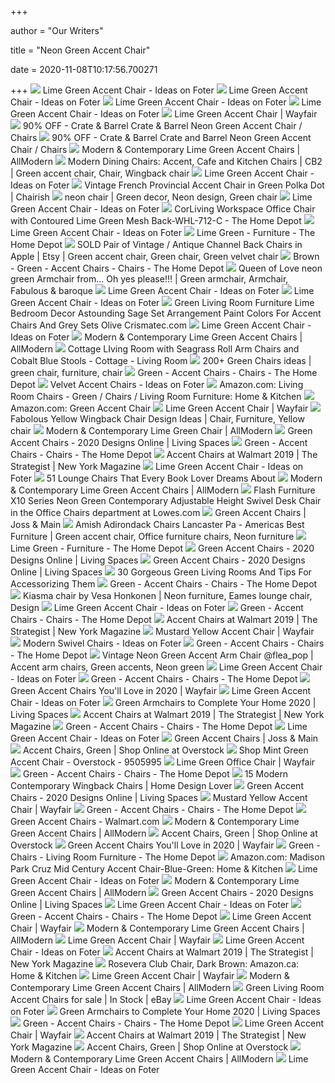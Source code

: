 +++
        
author = "Our Writers"
        
title = "Neon Green Accent Chair"
        
date = 2020-11-08T10:17:56.700271
        
+++
[ ![](https://foter.com/photos/316/lime-green-accent-chair-1.jpg?s=pi)](https://foter.com/photos/316/lime-green-accent-chair-1.jpg?s=pi) Lime Green Accent Chair - Ideas on Foter
[ ![](https://foter.com/photos/316/lime-green-accent-chair.jpg?s=pi)](https://foter.com/photos/316/lime-green-accent-chair.jpg?s=pi) Lime Green Accent Chair - Ideas on Foter
[ ![](https://foter.com/photos/269/lime-green-accent-chair.jpg?s=pi)](https://foter.com/photos/269/lime-green-accent-chair.jpg?s=pi) Lime Green Accent Chair - Ideas on Foter
[ ![](https://foter.com/photos/316/lime-green-accent-chair-2.jpg?s=pi)](https://foter.com/photos/316/lime-green-accent-chair-2.jpg?s=pi) Lime Green Accent Chair - Ideas on Foter
[ ![](https://secure.img1-fg.wfcdn.com/im/75671442/resize-h600-w600%5Ecompr-r85/9038/90380588/Biermann+Microfiber+Armchair.jpg)](https://secure.img1-fg.wfcdn.com/im/75671442/resize-h600-w600%5Ecompr-r85/9038/90380588/Biermann+Microfiber+Armchair.jpg) Lime Green Accent Chair | Wayfair
[ ![](https://images.kaiyo.com/54562/crate-and-barrel/chairs/accent-chairs/crate-and-barrel-neon-green-accent-chair.jpeg)](https://images.kaiyo.com/54562/crate-and-barrel/chairs/accent-chairs/crate-and-barrel-neon-green-accent-chair.jpeg) 90% OFF - Crate & Barrel Crate & Barrel Neon Green Accent Chair / Chairs
[ ![](https://images.kaiyo.com/28966/crate-and-barrel/chairs/accent-chairs/second-hand-crate-and-barrel-neon-green-accent-chair.jpeg)](https://images.kaiyo.com/28966/crate-and-barrel/chairs/accent-chairs/second-hand-crate-and-barrel-neon-green-accent-chair.jpeg) 90% OFF - Crate & Barrel Crate and Barrel Neon Green Accent Chair / Chairs
[ ![](https://secure.img1-fg.wfcdn.com/im/61673880/resize-h600-w600%5Ecompr-r85/3468/34688084/Canterbury+Armchair.jpg)](https://secure.img1-fg.wfcdn.com/im/61673880/resize-h600-w600%5Ecompr-r85/3468/34688084/Canterbury+Armchair.jpg) Modern & Contemporary Lime Green Accent Chairs | AllModern
[ ![](https://i.pinimg.com/originals/c0/26/d7/c026d7692cb7ddd046d58086291ddc21.jpg)](https://i.pinimg.com/originals/c0/26/d7/c026d7692cb7ddd046d58086291ddc21.jpg) Modern Dining Chairs: Accent, Cafe and Kitchen Chairs | CB2 | Green accent  chair, Chair, Wingback chair
[ ![](https://foter.com/photos/244/lime-green-accent-chair.jpg?s=pi)](https://foter.com/photos/244/lime-green-accent-chair.jpg?s=pi) Lime Green Accent Chair - Ideas on Foter
[ ![](https://chairish-prod.freetls.fastly.net/image/product/sized/79ae6687-d705-49e1-ba42-675de40b6aca/vintage-french-provincial-accent-chair-in-green-polka-dot-3679?aspect=fit&width=640&height=640)](https://chairish-prod.freetls.fastly.net/image/product/sized/79ae6687-d705-49e1-ba42-675de40b6aca/vintage-french-provincial-accent-chair-in-green-polka-dot-3679?aspect=fit&width=640&height=640) Vintage French Provincial Accent Chair in Green Polka Dot | Chairish
[ ![](https://i.pinimg.com/originals/33/a2/d1/33a2d1b7e9062cb10c527312f6396302.jpg)](https://i.pinimg.com/originals/33/a2/d1/33a2d1b7e9062cb10c527312f6396302.jpg) neon chair | Green decor, Neon design, Green chair
[ ![](https://foter.com/photos/269/contemporary-assembled-armless-accent-chair-ortiz-basil-green-geometric-design-print-modern-decor-dark-wood-structure-legs-furniture.jpg?s=pi)](https://foter.com/photos/269/contemporary-assembled-armless-accent-chair-ortiz-basil-green-geometric-design-print-modern-decor-dark-wood-structure-legs-furniture.jpg?s=pi) Lime Green Accent Chair - Ideas on Foter
[ ![](https://images.homedepot-static.com/productImages/688231ac-b265-4960-8c24-fb649e312451/svn/lime-green-corliving-office-chairs-whl-712-c-64_1000.jpg)](https://images.homedepot-static.com/productImages/688231ac-b265-4960-8c24-fb649e312451/svn/lime-green-corliving-office-chairs-whl-712-c-64_1000.jpg) CorLiving Workspace Office Chair with Contoured Lime Green Mesh  Back-WHL-712-C - The Home Depot
[ ![](https://foter.com/photos/269/lime-green-accent-chair-7.jpg?s=pi)](https://foter.com/photos/269/lime-green-accent-chair-7.jpg?s=pi) Lime Green Accent Chair - Ideas on Foter
[ ![](https://images.homedepot-static.com/productImages/083b15c9-6288-4ac9-af6c-ba36f7c880fe/svn/lime-green-artiva-recliners-af612lg-64_400.jpg)](https://images.homedepot-static.com/productImages/083b15c9-6288-4ac9-af6c-ba36f7c880fe/svn/lime-green-artiva-recliners-af612lg-64_400.jpg) Lime Green - Furniture - The Home Depot
[ ![](https://i.pinimg.com/originals/84/5a/72/845a7259c1baf39278d43d3d5be78087.jpg)](https://i.pinimg.com/originals/84/5a/72/845a7259c1baf39278d43d3d5be78087.jpg) SOLD Pair of Vintage / Antique Channel Back Chairs in Apple | Etsy | Green  accent chair, Green chair, Green velvet chair
[ ![](https://images.homedepot-static.com/productImages/0158e00d-21b0-4104-8529-7550c3e052ec/svn/forest-homepop-accent-chairs-k6499-b228-64_400.jpg)](https://images.homedepot-static.com/productImages/0158e00d-21b0-4104-8529-7550c3e052ec/svn/forest-homepop-accent-chairs-k6499-b228-64_400.jpg) Brown - Green - Accent Chairs - Chairs - The Home Depot
[ ![](https://i.pinimg.com/originals/62/ed/0f/62ed0f21022d8bfd2fdf1187be5abdc5.jpg)](https://i.pinimg.com/originals/62/ed/0f/62ed0f21022d8bfd2fdf1187be5abdc5.jpg) Queen of Love neon green Armchair from... Oh yes please!!! | Green armchair,  Armchair, Fabulous & baroque
[ ![](https://foter.com/photos/316/shop-furniture-chairs-accent-chairs-linea-harry-chair-in-lime-545.jpg?s=t)](https://foter.com/photos/316/shop-furniture-chairs-accent-chairs-linea-harry-chair-in-lime-545.jpg?s=t) Lime Green Accent Chair - Ideas on Foter
[ ![](https://foter.com/photos/269/lime-green-accent-chair-6.jpg?s=pi)](https://foter.com/photos/269/lime-green-accent-chair-6.jpg?s=pi) Lime Green Accent Chair - Ideas on Foter
[ ![](http://www.crismatec.com/python/da/green-living-room-furniture-lime-bedroom-decor-astounding_furniture-arrangement-301x301.jpg)](http://www.crismatec.com/python/da/green-living-room-furniture-lime-bedroom-decor-astounding_furniture-arrangement-301x301.jpg) Green Living Room Furniture Lime Bedroom Decor Astounding Sage Set  Arrangement Paint Colors For Accent Chairs And Grey Sets Olive Crismatec.com
[ ![](https://foter.com/photos/236/lime-green-accent-chair.jpg?s=pi)](https://foter.com/photos/236/lime-green-accent-chair.jpg?s=pi) Lime Green Accent Chair - Ideas on Foter
[ ![](https://secure.img1-fg.wfcdn.com/im/75649721/resize-h310-w310%5Ecompr-r85/1048/104866573/emmett-lounge-chair.jpg)](https://secure.img1-fg.wfcdn.com/im/75649721/resize-h310-w310%5Ecompr-r85/1048/104866573/emmett-lounge-chair.jpg) Modern & Contemporary Lime Green Accent Chairs | AllModern
[ ![](https://cdn.decorpad.com/photos/2016/07/22/cottage-living-room-seagrass-arm-chairs-cobalt-blue-stool-table.png)](https://cdn.decorpad.com/photos/2016/07/22/cottage-living-room-seagrass-arm-chairs-cobalt-blue-stool-table.png) Cottage LIving Room with Seagrass Roll Arm Chairs and Cobalt Blue Stools -  Cottage - Living Room
[ ![](https://i.pinimg.com/236x/1b/da/d6/1bdad6eca39744a5cbe8db55d06a1ad9--velvet-chairs-green-chairs.jpg)](https://i.pinimg.com/236x/1b/da/d6/1bdad6eca39744a5cbe8db55d06a1ad9--velvet-chairs-green-chairs.jpg) 200+ Green Chairs ideas | green chair, furniture, chair
[ ![](https://images.homedepot-static.com/productImages/2ec5ce3b-fc49-4cd6-8044-fdedcc38a802/svn/gun-costway-accent-chairs-hw61701gun-64_400.jpg)](https://images.homedepot-static.com/productImages/2ec5ce3b-fc49-4cd6-8044-fdedcc38a802/svn/gun-costway-accent-chairs-hw61701gun-64_400.jpg) Green - Accent Chairs - Chairs - The Home Depot
[ ![](https://foter.com/photos/227/velvet-accent-chairs-1.jpg?s=pi)](https://foter.com/photos/227/velvet-accent-chairs-1.jpg?s=pi) Velvet Accent Chairs - Ideas on Foter
[ ![](https://m.media-amazon.com/images/I/810elbK5BsL._AC_UL320_.jpg)](https://m.media-amazon.com/images/I/810elbK5BsL._AC_UL320_.jpg) Amazon.com: Living Room Chairs - Green / Chairs / Living Room Furniture:  Home & Kitchen
[ ![](https://m.media-amazon.com/images/I/81WhAHgTBKL._AC_UY218_.jpg)](https://m.media-amazon.com/images/I/81WhAHgTBKL._AC_UY218_.jpg) Amazon.com: Green Accent Chair
[ ![](https://secure.img1-fg.wfcdn.com/im/04110522/resize-h310-w310%5Ecompr-r85/8697/86971060/faucher-upholstered-dining-chair.jpg)](https://secure.img1-fg.wfcdn.com/im/04110522/resize-h310-w310%5Ecompr-r85/8697/86971060/faucher-upholstered-dining-chair.jpg) Lime Green Accent Chair | Wayfair
[ ![](https://i.pinimg.com/originals/f3/a3/4d/f3a34d441623ce6a6bdf7841a45ae6c8.jpg)](https://i.pinimg.com/originals/f3/a3/4d/f3a34d441623ce6a6bdf7841a45ae6c8.jpg) Fabolous Yellow Wingback Chair Design Ideas | Chair, Furniture, Yellow chair
[ ![](https://secure.img1-fg.wfcdn.com/im/85348904/resize-h310-w310%5Ecompr-r85/1166/116658574/brittney-256-patio-bar-stool-set-of-2.jpg)](https://secure.img1-fg.wfcdn.com/im/85348904/resize-h310-w310%5Ecompr-r85/1166/116658574/brittney-256-patio-bar-stool-set-of-2.jpg) Modern & Contemporary Lime Green Chair | AllModern
[ ![](https://www.livingspaces.com/globalassets/productassets/200000-299999/240000-249999/247000-247999/247200-247299/247284/cv_03_247284_green_fabric_swivel_accent_chair_signature_01.jpg?w=446&h=296&mode=pad)](https://www.livingspaces.com/globalassets/productassets/200000-299999/240000-249999/247000-247999/247200-247299/247284/cv_03_247284_green_fabric_swivel_accent_chair_signature_01.jpg?w=446&h=296&mode=pad) Green Accent Chairs - 2020 Designs Online | Living Spaces
[ ![](https://images.homedepot-static.com/productImages/24c4fbe2-8871-41d3-abc7-0b59dea76f48/svn/emerald-and-dark-brown-noble-house-accent-chairs-54668-64_400.jpg)](https://images.homedepot-static.com/productImages/24c4fbe2-8871-41d3-abc7-0b59dea76f48/svn/emerald-and-dark-brown-noble-house-accent-chairs-54668-64_400.jpg) Green - Accent Chairs - Chairs - The Home Depot
[ ![](https://pyxis.nymag.com/v1/imgs/973/4ae/340708b251a5fe24d86e22778d8b938bc6-yellow-accent-chair-walmart.2x.rhorizontal.w600.jpg)](https://pyxis.nymag.com/v1/imgs/973/4ae/340708b251a5fe24d86e22778d8b938bc6-yellow-accent-chair-walmart.2x.rhorizontal.w600.jpg) Accent Chairs at Walmart 2019 | The Strategist | New York Magazine
[ ![](https://foter.com/photos/269/lime-green-accent-chair-11.jpg?s=pi)](https://foter.com/photos/269/lime-green-accent-chair-11.jpg?s=pi) Lime Green Accent Chair - Ideas on Foter
[ ![](http://cdn.home-designing.com/wp-content/uploads/2018/12/Modern-Swivel-Lounge-Chair-Bright-Lime-Green-Wide-Accent-Chair-600x663.jpg)](http://cdn.home-designing.com/wp-content/uploads/2018/12/Modern-Swivel-Lounge-Chair-Bright-Lime-Green-Wide-Accent-Chair-600x663.jpg) 51 Lounge Chairs That Every Book Lover Dreams About
[ ![](https://secure.img1-fg.wfcdn.com/im/18430646/resize-h160-w160%5Ecompr-r85/8508/85082046/Shaw+Armchair.jpg)](https://secure.img1-fg.wfcdn.com/im/18430646/resize-h160-w160%5Ecompr-r85/8508/85082046/Shaw+Armchair.jpg) Modern & Contemporary Lime Green Accent Chairs | AllModern
[ ![](http://mobileimages.lowes.com/product/converted/889142/889142662891.jpg)](http://mobileimages.lowes.com/product/converted/889142/889142662891.jpg) Flash Furniture X10 Series Neon Green Contemporary Adjustable Height Swivel  Desk Chair in the Office Chairs department at Lowes.com
[ ![](https://secure.img1-fg.wfcdn.com/im/39288916/resize-h310-w310%5Ecompr-r85/1147/114733729/ray-armchair.jpg)](https://secure.img1-fg.wfcdn.com/im/39288916/resize-h310-w310%5Ecompr-r85/1147/114733729/ray-armchair.jpg) Green Accent Chairs | Joss & Main
[ ![](https://i.pinimg.com/originals/57/76/d2/5776d257550e05f1c1fc943a99012f45.jpg)](https://i.pinimg.com/originals/57/76/d2/5776d257550e05f1c1fc943a99012f45.jpg) Amish Adirondack Chairs Lancaster Pa - Americas Best Furniture | Green  accent chair, Office furniture chairs, Neon furniture
[ ![](https://images.homedepot-static.com/productImages/b3209878-9c71-46be-a61c-a8a7cd494d04/svn/lime-green-accent-chairs-hd8281-64_400.jpg)](https://images.homedepot-static.com/productImages/b3209878-9c71-46be-a61c-a8a7cd494d04/svn/lime-green-accent-chairs-hd8281-64_400.jpg) Lime Green - Furniture - The Home Depot
[ ![](https://www.livingspaces.com/globalassets/productassets/200000-299999/240000-249999/248000-248999/248300-248399/248394/cv_15_248394_green_geometric_fabric_accent_chair_signature_01.jpg?w=446&h=296&mode=pad)](https://www.livingspaces.com/globalassets/productassets/200000-299999/240000-249999/248000-248999/248300-248399/248394/cv_15_248394_green_geometric_fabric_accent_chair_signature_01.jpg?w=446&h=296&mode=pad) Green Accent Chairs - 2020 Designs Online | Living Spaces
[ ![](https://www.livingspaces.com/globalassets/productassets/200000-299999/240000-249999/247000-247999/247300-247399/247394/cv_04_247394_green_fabric_accent_chair_signature_01.jpg?w=446&h=296&mode=pad)](https://www.livingspaces.com/globalassets/productassets/200000-299999/240000-249999/247000-247999/247300-247399/247394/cv_04_247394_green_fabric_accent_chair_signature_01.jpg?w=446&h=296&mode=pad) Green Accent Chairs - 2020 Designs Online | Living Spaces
[ ![](http://cdn.home-designing.com/wp-content/uploads/2018/05/Lime-Green-Livingroom-Accent-Wall.jpg)](http://cdn.home-designing.com/wp-content/uploads/2018/05/Lime-Green-Livingroom-Accent-Wall.jpg) 30 Gorgeous Green Living Rooms And Tips For Accessorizing Them
[ ![](https://images.homedepot-static.com/productImages/21a709fb-629c-4dd8-acef-6f8a9d80e574/svn/wheatgrass-modway-accent-chairs-eei-1178-whe-64_400.jpg)](https://images.homedepot-static.com/productImages/21a709fb-629c-4dd8-acef-6f8a9d80e574/svn/wheatgrass-modway-accent-chairs-eei-1178-whe-64_400.jpg) Green - Accent Chairs - Chairs - The Home Depot
[ ![](https://i.pinimg.com/originals/5b/79/91/5b7991dc403d28883b6a60b9a1c77ab7.jpg)](https://i.pinimg.com/originals/5b/79/91/5b7991dc403d28883b6a60b9a1c77ab7.jpg) Kiasma chair by Vesa Honkonen | Neon furniture, Eames lounge chair, Design
[ ![](https://foter.com/photos/316/shabby-chic-lime-green-accent-chair.jpg?s=pi)](https://foter.com/photos/316/shabby-chic-lime-green-accent-chair.jpg?s=pi) Lime Green Accent Chair - Ideas on Foter
[ ![](https://images.homedepot-static.com/productImages/cb0dc9e9-c2bf-43c5-8ea6-3453dc07a4d3/svn/green-dorel-living-accent-chairs-fh8610-64_400.jpg)](https://images.homedepot-static.com/productImages/cb0dc9e9-c2bf-43c5-8ea6-3453dc07a4d3/svn/green-dorel-living-accent-chairs-fh8610-64_400.jpg) Green - Accent Chairs - Chairs - The Home Depot
[ ![](https://pyxis.nymag.com/v1/imgs/ab5/b96/a5ba0575390c95a5fcb4d8e26680b1cd85-walmart-striped.w600.jpg)](https://pyxis.nymag.com/v1/imgs/ab5/b96/a5ba0575390c95a5fcb4d8e26680b1cd85-walmart-striped.w600.jpg) Accent Chairs at Walmart 2019 | The Strategist | New York Magazine
[ ![](https://secure.img1-fg.wfcdn.com/im/45440273/resize-h600-w600%5Ecompr-r85/1198/119834754/Riaan+Lounge+Chair.jpg)](https://secure.img1-fg.wfcdn.com/im/45440273/resize-h600-w600%5Ecompr-r85/1198/119834754/Riaan+Lounge+Chair.jpg) Mustard Yellow Accent Chair | Wayfair
[ ![](https://foter.com/photos/title/modern-swivel-chairs.jpg)](https://foter.com/photos/title/modern-swivel-chairs.jpg) Modern Swivel Chairs - Ideas on Foter
[ ![](https://images.homedepot-static.com/productImages/110fa8fc-6d9c-4aaf-8c1f-fee514ea3d79/svn/green-jayden-creation-accent-chairs-hm19042-green-64_400.jpg)](https://images.homedepot-static.com/productImages/110fa8fc-6d9c-4aaf-8c1f-fee514ea3d79/svn/green-jayden-creation-accent-chairs-hm19042-green-64_400.jpg) Green - Accent Chairs - Chairs - The Home Depot
[ ![](https://i.pinimg.com/originals/dd/9a/c9/dd9ac91190e12ef4809a2403d8d0b610.jpg)](https://i.pinimg.com/originals/dd/9a/c9/dd9ac91190e12ef4809a2403d8d0b610.jpg) Vintage Neon Green Accent Arm Chair @flea_pop | Accent arm chairs, Green  accents, Neon green
[ ![](https://foter.com/photos/269/lime-green-accent-chair-10.jpg?s=t)](https://foter.com/photos/269/lime-green-accent-chair-10.jpg?s=t) Lime Green Accent Chair - Ideas on Foter
[ ![](https://images.homedepot-static.com/productImages/573a7483-6db6-488d-89c0-8e9da30af065/svn/muted-green-light-walnut-noble-house-accent-chairs-16070-64_400.jpg)](https://images.homedepot-static.com/productImages/573a7483-6db6-488d-89c0-8e9da30af065/svn/muted-green-light-walnut-noble-house-accent-chairs-16070-64_400.jpg) Green - Accent Chairs - Chairs - The Home Depot
[ ![](https://secure.img1-fg.wfcdn.com/im/11324047/resize-h310-w310%5Ecompr-r85/6343/63430433/alivia-armchair.jpg)](https://secure.img1-fg.wfcdn.com/im/11324047/resize-h310-w310%5Ecompr-r85/6343/63430433/alivia-armchair.jpg) Green Accent Chairs You'll Love in 2020 | Wayfair
[ ![](https://foter.com/photos/239/armless-accent-chair-lime-green-bi-cast-vinyl-by-homelegance.jpg?s=t)](https://foter.com/photos/239/armless-accent-chair-lime-green-bi-cast-vinyl-by-homelegance.jpg?s=t) Lime Green Accent Chair - Ideas on Foter
[ ![](https://www.livingspaces.com/globalassets/productassets/200000-299999/240000-249999/247000-247999/247600-247699/247688/247688_green_fabric_accent_chair_signature_01.jpg?w=446&h=296&mode=pad)](https://www.livingspaces.com/globalassets/productassets/200000-299999/240000-249999/247000-247999/247600-247699/247688/247688_green_fabric_accent_chair_signature_01.jpg?w=446&h=296&mode=pad) Green Armchairs to Complete Your Home 2020 | Living Spaces
[ ![](https://pyxis.nymag.com/v1/imgs/5a8/006/5b501506df92005b225a1a407eb2d90c8e-flowerchair.rhorizontal.w600.jpg)](https://pyxis.nymag.com/v1/imgs/5a8/006/5b501506df92005b225a1a407eb2d90c8e-flowerchair.rhorizontal.w600.jpg) Accent Chairs at Walmart 2019 | The Strategist | New York Magazine
[ ![](https://images.homedepot-static.com/productImages/d9f4bfe2-140d-481c-a67b-c3f890433bf7/svn/apple-green-handy-living-accent-chairs-340c-cnf62-275-64_400.jpg)](https://images.homedepot-static.com/productImages/d9f4bfe2-140d-481c-a67b-c3f890433bf7/svn/apple-green-handy-living-accent-chairs-340c-cnf62-275-64_400.jpg) Green - Accent Chairs - Chairs - The Home Depot
[ ![](https://foter.com/photos/316/lime-green-accent-chairs-house-beautiful-jpg-501x576.jpg?s=t)](https://foter.com/photos/316/lime-green-accent-chairs-house-beautiful-jpg-501x576.jpg?s=t) Lime Green Accent Chair - Ideas on Foter
[ ![](https://secure.img1-fg.wfcdn.com/im/60957097/resize-h240-w240%5Ecompr-r85/9696/96967445/default_name.jpg)](https://secure.img1-fg.wfcdn.com/im/60957097/resize-h240-w240%5Ecompr-r85/9696/96967445/default_name.jpg) Green Accent Chairs | Joss & Main
[ ![](https://ak1.ostkcdn.com/images/products/is/images/direct/eea7d493fd0fffb3003b47bbdfcef13349c2a9c9/Art-Leon-Modern-Velvet-Tufted-Back-Round-Swivel-Accent-Chair.jpg?imwidth=200&impolicy=medium)](https://ak1.ostkcdn.com/images/products/is/images/direct/eea7d493fd0fffb3003b47bbdfcef13349c2a9c9/Art-Leon-Modern-Velvet-Tufted-Back-Round-Swivel-Accent-Chair.jpg?imwidth=200&impolicy=medium) Accent Chairs, Green | Shop Online at Overstock
[ ![](https://ak1.ostkcdn.com/images/products/9505995/30.5-H-Green-Accent-Chair-w-Pillow-ab1e4ff4-5a81-4fbd-9183-581e07400fef.jpg)](https://ak1.ostkcdn.com/images/products/9505995/30.5-H-Green-Accent-Chair-w-Pillow-ab1e4ff4-5a81-4fbd-9183-581e07400fef.jpg) Shop Mint Green Accent Chair - Overstock - 9505995
[ ![](https://secure.img1-fg.wfcdn.com/im/90624738/resize-h310-w310%5Ecompr-r85/6040/60406397/wayfair-basics-mesh-task-office-chair.jpg)](https://secure.img1-fg.wfcdn.com/im/90624738/resize-h310-w310%5Ecompr-r85/6040/60406397/wayfair-basics-mesh-task-office-chair.jpg) Lime Green Office Chair | Wayfair
[ ![](https://images.homedepot-static.com/productImages/f4781019-c863-49de-bd91-0216311679d3/svn/muted-green-noble-house-accent-chairs-8038-64_400.jpg)](https://images.homedepot-static.com/productImages/f4781019-c863-49de-bd91-0216311679d3/svn/muted-green-noble-house-accent-chairs-8038-64_400.jpg) Green - Accent Chairs - Chairs - The Home Depot
[ ![](https://homedesignlover.com/wp-content/uploads/2013/05/6-egret-wings.jpg)](https://homedesignlover.com/wp-content/uploads/2013/05/6-egret-wings.jpg) 15 Modern Contemporary Wingback Chairs | Home Design Lover
[ ![](https://www.livingspaces.com/globalassets/productassets/200000-299999/240000-249999/244000-244999/244300-244399/244379/cv_04_244379_green_fabric_swivel_accent_chair_signature_01.jpg?w=446&h=296&mode=pad)](https://www.livingspaces.com/globalassets/productassets/200000-299999/240000-249999/244000-244999/244300-244399/244379/cv_04_244379_green_fabric_swivel_accent_chair_signature_01.jpg?w=446&h=296&mode=pad) Green Accent Chairs - 2020 Designs Online | Living Spaces
[ ![](https://secure.img1-fg.wfcdn.com/im/62489622/resize-h310-w310%5Ecompr-r85/1047/104779621/isla-252-armchair.jpg)](https://secure.img1-fg.wfcdn.com/im/62489622/resize-h310-w310%5Ecompr-r85/1047/104779621/isla-252-armchair.jpg) Mustard Yellow Accent Chair | Wayfair
[ ![](https://images.homedepot-static.com/productImages/e2aaaf0c-3018-4e32-8fd0-0cd8006fdcba/svn/green-carnegy-avenue-accent-chairs-cga-yu-215950-gr-hd-64_400.jpg)](https://images.homedepot-static.com/productImages/e2aaaf0c-3018-4e32-8fd0-0cd8006fdcba/svn/green-carnegy-avenue-accent-chairs-cga-yu-215950-gr-hd-64_400.jpg) Green - Accent Chairs - Chairs - The Home Depot
[ ![](https://i5.walmartimages.com/asr/679fa182-6c9d-4dd6-9cf4-5c16fa00d08c.f44f49e8812e427b15c1c1bb5abdbe6f.png?odnHeight=200&odnWidth=200&odnBg=ffffff)](https://i5.walmartimages.com/asr/679fa182-6c9d-4dd6-9cf4-5c16fa00d08c.f44f49e8812e427b15c1c1bb5abdbe6f.png?odnHeight=200&odnWidth=200&odnBg=ffffff) Green Accent Chairs - Walmart.com
[ ![](https://secure.img1-fg.wfcdn.com/im/95923755/resize-h160-w160%5Ecompr-r85/1048/104841365/Margene+34.5%2522+Armchair.jpg)](https://secure.img1-fg.wfcdn.com/im/95923755/resize-h160-w160%5Ecompr-r85/1048/104841365/Margene+34.5%2522+Armchair.jpg) Modern & Contemporary Lime Green Accent Chairs | AllModern
[ ![](https://ak1.ostkcdn.com/images/products/is/images/direct/9b26ffca855da10fcb2331da7e6ef88abefb19c5/Mariposa-Mid-Century-Velvet-Accent-Chair-by-Christopher-Knight-Home.jpg?imwidth=200&impolicy=medium)](https://ak1.ostkcdn.com/images/products/is/images/direct/9b26ffca855da10fcb2331da7e6ef88abefb19c5/Mariposa-Mid-Century-Velvet-Accent-Chair-by-Christopher-Knight-Home.jpg?imwidth=200&impolicy=medium) Accent Chairs, Green | Shop Online at Overstock
[ ![](https://secure.img1-fg.wfcdn.com/im/41171533/resize-h310-w310%5Ecompr-r85/6124/61246979/belz-20-armchair.jpg)](https://secure.img1-fg.wfcdn.com/im/41171533/resize-h310-w310%5Ecompr-r85/6124/61246979/belz-20-armchair.jpg) Green Accent Chairs You'll Love in 2020 | Wayfair
[ ![](https://images.homedepot-static.com/productImages/d03957bf-352d-4328-a9f8-e9d70f2b8571/svn/emerald-green-lumisource-accent-chairs-chr-chloe-auvgn-64_400.jpg)](https://images.homedepot-static.com/productImages/d03957bf-352d-4328-a9f8-e9d70f2b8571/svn/emerald-green-lumisource-accent-chairs-chr-chloe-auvgn-64_400.jpg) Green - Chairs - Living Room Furniture - The Home Depot
[ ![](https://images-na.ssl-images-amazon.com/images/I/717C3PFkFRL._AC_SX425_.jpg)](https://images-na.ssl-images-amazon.com/images/I/717C3PFkFRL._AC_SX425_.jpg) Amazon.com: Madison Park Cruz Mid Century Accent Chair-Blue-Green: Home &  Kitchen
[ ![](https://foter.com/photos/227/lime-green-accent-chair.jpg?s=pi)](https://foter.com/photos/227/lime-green-accent-chair.jpg?s=pi) Lime Green Accent Chair - Ideas on Foter
[ ![](https://secure.img1-fg.wfcdn.com/im/86552822/resize-h160-w160%5Ecompr-r85/1221/122135685/Ravi+Armchair.jpg)](https://secure.img1-fg.wfcdn.com/im/86552822/resize-h160-w160%5Ecompr-r85/1221/122135685/Ravi+Armchair.jpg) Modern & Contemporary Lime Green Accent Chairs | AllModern
[ ![](https://www.livingspaces.com/globalassets/productassets/200000-299999/240000-249999/247000-247999/247400-247499/247472/cv_04_247472_green_fabric_arm_chair_signature_01.jpg?w=446&h=296&mode=pad)](https://www.livingspaces.com/globalassets/productassets/200000-299999/240000-249999/247000-247999/247400-247499/247472/cv_04_247472_green_fabric_arm_chair_signature_01.jpg?w=446&h=296&mode=pad) Green Accent Chairs - 2020 Designs Online | Living Spaces
[ ![](https://foter.com/photos/316/with-the-ripple-armchair-the-seat-is-in-a-two-tone-white-and-green.jpg?s=t)](https://foter.com/photos/316/with-the-ripple-armchair-the-seat-is-in-a-two-tone-white-and-green.jpg?s=t) Lime Green Accent Chair - Ideas on Foter
[ ![](https://images.homedepot-static.com/productImages/03c7cdbd-504e-492f-908c-c99bbeaf0a28/svn/evere-willow-home-decorators-collection-accent-chairs-1067-chair-64_400.jpg)](https://images.homedepot-static.com/productImages/03c7cdbd-504e-492f-908c-c99bbeaf0a28/svn/evere-willow-home-decorators-collection-accent-chairs-1067-chair-64_400.jpg) Green - Accent Chairs - Chairs - The Home Depot
[ ![](https://secure.img1-fg.wfcdn.com/im/18934644/resize-h310-w310%5Ecompr-r85/9889/98895613/arney-barrel-back-accent-side-chair.jpg)](https://secure.img1-fg.wfcdn.com/im/18934644/resize-h310-w310%5Ecompr-r85/9889/98895613/arney-barrel-back-accent-side-chair.jpg) Lime Green Accent Chair | Wayfair
[ ![](https://secure.img1-fg.wfcdn.com/im/54660582/resize-h160-w160%5Ecompr-r85/1207/120771054/Arleen+Armchair.jpg)](https://secure.img1-fg.wfcdn.com/im/54660582/resize-h160-w160%5Ecompr-r85/1207/120771054/Arleen+Armchair.jpg) Modern & Contemporary Lime Green Accent Chairs | AllModern
[ ![](https://secure.img1-fg.wfcdn.com/im/51137191/resize-h160-w160%5Ecompr-r85/7260/72609307/Trent+Side+Chair.jpg)](https://secure.img1-fg.wfcdn.com/im/51137191/resize-h160-w160%5Ecompr-r85/7260/72609307/Trent+Side+Chair.jpg) Lime Green Accent Chair | Wayfair
[ ![](https://foter.com/photos/258/best-selling-home-decor-napoli-lime-green-leather-chair.jpg?s=t)](https://foter.com/photos/258/best-selling-home-decor-napoli-lime-green-leather-chair.jpg?s=t) Lime Green Accent Chair - Ideas on Foter
[ ![](https://pyxis.nymag.com/v1/imgs/a00/a82/02c24c4d737c53021fce9055e5b9acdb05-walmartgreenchair.2x.w600.jpg)](https://pyxis.nymag.com/v1/imgs/a00/a82/02c24c4d737c53021fce9055e5b9acdb05-walmartgreenchair.2x.w600.jpg) Accent Chairs at Walmart 2019 | The Strategist | New York Magazine
[ ![](https://images-na.ssl-images-amazon.com/images/I/91UM65CHDmL._AC_SL1500_.jpg)](https://images-na.ssl-images-amazon.com/images/I/91UM65CHDmL._AC_SL1500_.jpg) Rosevera Club Chair, Dark Brown: Amazon.ca: Home & Kitchen
[ ![](https://secure.img1-fg.wfcdn.com/im/87392702/resize-h160-w160%5Ecompr-r85/6934/69345707/Gabilan+Upholstered+Parsons+Chair+%2528Set+of+2%2529.jpg)](https://secure.img1-fg.wfcdn.com/im/87392702/resize-h160-w160%5Ecompr-r85/6934/69345707/Gabilan+Upholstered+Parsons+Chair+%2528Set+of+2%2529.jpg) Lime Green Accent Chair | Wayfair
[ ![](https://secure.img1-fg.wfcdn.com/im/42027774/resize-h160-w160%5Ecompr-r85/8907/89070489/Orrie+Barrel+Chair.jpg)](https://secure.img1-fg.wfcdn.com/im/42027774/resize-h160-w160%5Ecompr-r85/8907/89070489/Orrie+Barrel+Chair.jpg) Modern & Contemporary Lime Green Accent Chairs | AllModern
[ ![](https://i.ebayimg.com/thumbs/images/g/OSMAAOSwC8ZcljzF/s-l225.jpg)](https://i.ebayimg.com/thumbs/images/g/OSMAAOSwC8ZcljzF/s-l225.jpg) Green Living Room Accent Chairs for sale | In Stock | eBay
[ ![](https://foter.com/photos/269/vibrant-lime-green-hippie-peace-pillow-accent-toss-cushion-chair-couch-sofa-home-decor.jpg?s=t)](https://foter.com/photos/269/vibrant-lime-green-hippie-peace-pillow-accent-toss-cushion-chair-couch-sofa-home-decor.jpg?s=t) Lime Green Accent Chair - Ideas on Foter
[ ![](https://www.livingspaces.com/globalassets/productassets/200000-299999/260000-269999/266000-266999/266100-266199/266150/266150_green_fabric_accent_chair_signature_01.jpg?w=446&h=296&mode=pad)](https://www.livingspaces.com/globalassets/productassets/200000-299999/260000-269999/266000-266999/266100-266199/266150/266150_green_fabric_accent_chair_signature_01.jpg?w=446&h=296&mode=pad) Green Armchairs to Complete Your Home 2020 | Living Spaces
[ ![](https://images.homedepot-static.com/productImages/cf8e170c-97bb-4b77-95fe-b515ed26cbc5/svn/green-modway-accent-chairs-eei-1703-grn-64_400.jpg)](https://images.homedepot-static.com/productImages/cf8e170c-97bb-4b77-95fe-b515ed26cbc5/svn/green-modway-accent-chairs-eei-1703-grn-64_400.jpg) Green - Accent Chairs - Chairs - The Home Depot
[ ![](https://secure.img1-fg.wfcdn.com/im/58817170/resize-h160-w160%5Ecompr-r85/9419/94195670/Maubara+Lewisville+Wingback+Chair.jpg)](https://secure.img1-fg.wfcdn.com/im/58817170/resize-h160-w160%5Ecompr-r85/9419/94195670/Maubara+Lewisville+Wingback+Chair.jpg) Lime Green Accent Chair | Wayfair
[ ![](https://pyxis.nymag.com/v1/imgs/a4a/db3/ee5f8228784db7cbe82c359825b14f172a-180607-09.w600.jpg)](https://pyxis.nymag.com/v1/imgs/a4a/db3/ee5f8228784db7cbe82c359825b14f172a-180607-09.w600.jpg) Accent Chairs at Walmart 2019 | The Strategist | New York Magazine
[ ![](https://ak1.ostkcdn.com/images/products/is/images/direct/ecc896475e36e5a2d8fa76a08ce59433400beae6/Art-Leon-Classical-Swivel-Office-Accent-Arm-Chair-with-Wood-Legs.jpg?imwidth=200&impolicy=medium)](https://ak1.ostkcdn.com/images/products/is/images/direct/ecc896475e36e5a2d8fa76a08ce59433400beae6/Art-Leon-Classical-Swivel-Office-Accent-Arm-Chair-with-Wood-Legs.jpg?imwidth=200&impolicy=medium) Accent Chairs, Green | Shop Online at Overstock
[ ![](https://secure.img1-fg.wfcdn.com/im/78807278/resize-h160-w160%5Ecompr-r85/1151/115127714/Aristoteles+Barrel+Chair.jpg)](https://secure.img1-fg.wfcdn.com/im/78807278/resize-h160-w160%5Ecompr-r85/1151/115127714/Aristoteles+Barrel+Chair.jpg) Modern & Contemporary Lime Green Accent Chairs | AllModern
[ ![](https://foter.com/photos/256/lime-green-chair.jpg?s=pi)](https://foter.com/photos/256/lime-green-chair.jpg?s=pi) Lime Green Accent Chair - Ideas on Foter
